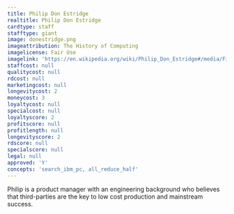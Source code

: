 ```yaml
---
title: Philip Don Estridge
realtitle: Philip Don Estridge
cardtype: staff
stafftype: giant
image: donestridge.png
imageattribution: The History of Computing
imagelicense: Fair Use
imagelink: 'https://en.wikipedia.org/wiki/Philip_Don_Estridge#/media/File:DonEstridge.png'
staffcost: null
qualitycost: null
rdcost: null
marketingcost: null
longevitycost: 2
moneycost: 3
loyaltycost: null
specialcost: null
loyaltyscore: 2
profitscore: null
profitlength: null
longevityscore: 2
rdscore: null
specialscore: null
legal: null
approved: 'Y'
concepts: 'search_ibm_pc, all_reduce_half'
---
```


Philip is a product manager with an engineering background who believes that third-parties are the key to low cost production and mainstream success.
